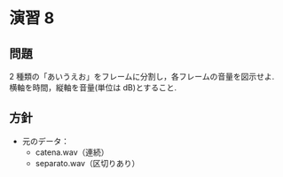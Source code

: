 # 演習 8
## 問題
2 種類の「あいうえお」をフレームに分割し，各フレームの音量を図示せよ.  
横軸を時間，縦軸を音量(単位は dB)とすること.

## 方針
- 元のデータ：
  - catena.wav（連続）
  - separato.wav（区切りあり）